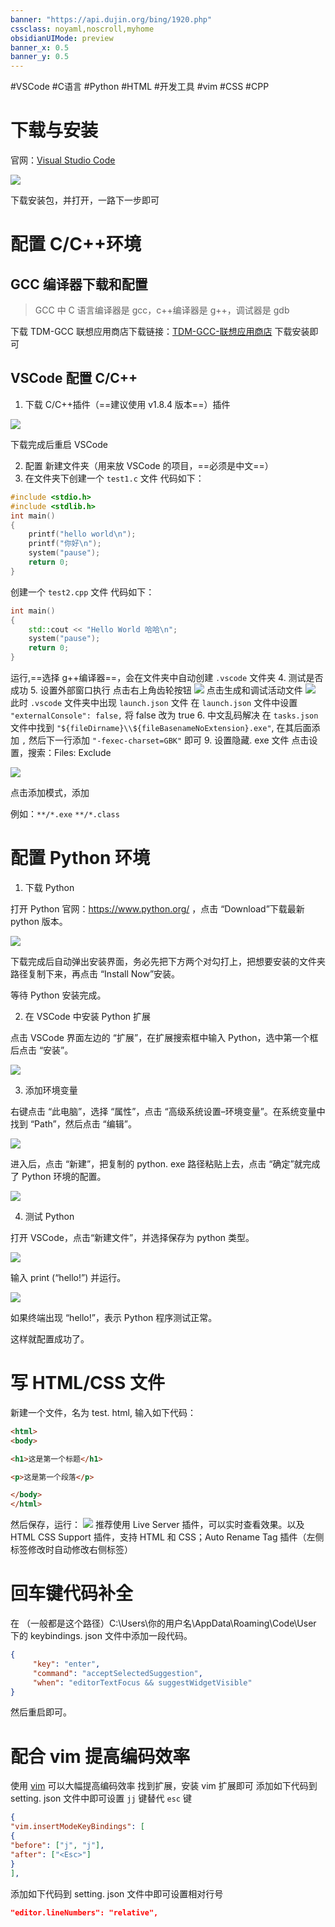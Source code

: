 ```yaml
---
banner: "https://api.dujin.org/bing/1920.php"
cssclass: noyaml,noscroll,myhome
obsidianUIMode: preview
banner_x: 0.5
banner_y: 0.5
---
```


#VSCode  #C语言 #Python #HTML  #开发工具 #vim #CSS #CPP 
# 下载与安装

官网：[Visual Studio Code ](https://code.visualstudio.com/)

![](https://obsidian-picture.oss-cn-qingdao.aliyuncs.com/my-img/VSCode1.png)

下载安装包，并打开，一路下一步即可

# 配置 C/C++环境

## GCC 编译器下载和配置

> GCC 中 C 语言编译器是 gcc，c++编译器是 g++，调试器是 gdb

下载 TDM-GCC
联想应用商店下载链接：[TDM-GCC-联想应用商店](https://lestore.lenovo.com/detail/L101412)
下载安装即可
## VSCode 配置 C/C++

1. 下载 C/C++插件（==建议使用 v1.8.4 版本==）插件

![](https://obsidian-picture.oss-cn-qingdao.aliyuncs.com/my-img/VSCode2.png)

下载完成后重启 VSCode

2. 配置
  新建文件夹（用来放 VSCode 的项目，==必须是中文==） 
3. 在文件夹下创建一个 `test1.c` 文件
  代码如下：
```c
#include <stdio.h>
#include <stdlib.h>
int main()
{
    printf("hello world\n");
    printf("你好\n");
    system("pause");
    return 0;
}
```
创建一个 `test2.cpp` 文件
代码如下：
```cpp
int main()
{
	std::cout << "Hello World 哈哈\n";
	system("pause");
	return 0;
}
```
运行,==选择 g++编译器==，会在文件夹中自动创建 `.vscode` 文件夹
4. 测试是否成功
5. 设置外部窗口执行
点击右上角齿轮按钮
![](https://obsidian-picture.oss-cn-qingdao.aliyuncs.com/my-img/VSCode3.png)
点击生成和调试活动文件
![](https://obsidian-picture.oss-cn-qingdao.aliyuncs.com/my-img/VSCode4.png)
此时 `.vscode` 文件夹中出现 `launch.json` 文件
在 `launch.json` 文件中设置 `"externalConsole": false,` 将 false 改为 true
6. 中文乱码解决
在 `tasks.json` 文件中找到 `"${fileDirname}\\${fileBasenameNoExtension}.exe"`, 在其后面添加 `,` 然后下一行添加 `"-fexec-charset=GBK"` 即可
9. 设置隐藏. exe 文件
点击设置，搜索：Files: Exclude

![](https://obsidian-picture.oss-cn-qingdao.aliyuncs.com/my-img/VSCode5.png)

点击添加模式，添加

例如：`**/*.exe` `**/*.class`

# 配置 Python 环境

1. 下载 Python

打开 Python 官网：https://www.python.org/ ，点击 “Download”下载最新 python 版本。


![](https://obsidian-picture.oss-cn-qingdao.aliyuncs.com/my-img/VSCode6.png)


下载完成后自动弹出安装界面，务必先把下方两个对勾打上，把想要安装的文件夹路径复制下来，再点击 “Install Now”安装。

等待 Python 安装完成。

2. 在 VSCode 中安装 Python 扩展

点击 VSCode 界面左边的 “扩展”，在扩展搜索框中输入 Python，选中第一个框后点击 “安装”。


![](https://obsidian-picture.oss-cn-qingdao.aliyuncs.com/my-img/VSCode7.png)


3. 添加环境变量

右键点击 “此电脑”，选择 “属性”，点击 “高级系统设置–环境变量”。在系统变量中找到 “Path”，然后点击 “编辑”。



![](https://obsidian-picture.oss-cn-qingdao.aliyuncs.com/my-img/VSCode8.png)


进入后，点击 “新建”，把复制的 python. exe 路径粘贴上去，点击 “确定”就完成了 Python 环境的配置。



![](https://obsidian-picture.oss-cn-qingdao.aliyuncs.com/my-img/VSCode9.png)

4. 测试 Python

打开 VSCode，点击“新建文件”，并选择保存为 python 类型。


![](https://obsidian-picture.oss-cn-qingdao.aliyuncs.com/my-img/VSCode10.png)

输入 print (“hello!”) 并运行。


![](https://obsidian-picture.oss-cn-qingdao.aliyuncs.com/my-img/VSCode11.png)

如果终端出现 “hello!”，表示 Python 程序测试正常。

这样就配置成功了。

# 写 HTML/CSS 文件
新建一个文件，名为 test. html, 输入如下代码：
```html
<html>
<body>

<h1>这是第一个标题</h1>

<p>这是第一个段落</p>

</body>
</html>
```

然后保存，运行：
![](https://obsidian-picture.oss-cn-qingdao.aliyuncs.com/my-img/VSCode12.png)
推荐使用 Live Server 插件，可以实时查看效果。以及 HTML CSS Support 插件，支持 HTML 和 CSS；Auto Rename Tag 插件（左侧标签修改时自动修改右侧标签）
# 回车键代码补全
在 （一般都是这个路径）C:\Users\你的用户名\AppData\Roaming\Code\User 下的 keybindings. json 文件中添加一段代码。

```json
{ 
     "key": "enter", 
     "command": "acceptSelectedSuggestion",
     "when": "editorTextFocus && suggestWidgetVisible" 
}    
```

然后重启即可。
# 配合 vim 提高编码效率
使用 [vim](vim.md) 可以大幅提高编码效率
找到扩展，安装 vim 扩展即可
添加如下代码到 setting. json 文件中即可设置 `jj` 键替代 `esc` 键
```json
{  
"vim.insertModeKeyBindings": [  
{  
"before": ["j", "j"],  
"after": ["<Esc>"]  
}  
],  
```
添加如下代码到 setting. json 文件中即可设置相对行号
```json
"editor.lineNumbers": "relative",
```